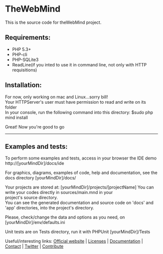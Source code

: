 TheWebMind
===============================================
This is the source code for theWebMind project.

Requirements:
---------
* PHP 5.3+
* PHP-cli
* PHP-SQLite3
* ReadLine(if you inted to use it in command line, not only with HTTP requisitions)

Installation:
-------------
For now, only working on mac and Linux...sorry bill!  
Your HTTPServer's user must have permission to read and write on its folder  
In your console, run the following command into this directory:
		$sudo php mind install

Great! Now you're good to go

* * *

Examples and tests:
-------------
To perform some examples and tests, access in your browser
the IDE demo
	http://[yourMindDir]/docs/ide

For graphics, diagrams, examples of code, help and documentation, see
the docs directory
	[yourMindDir]/docs/

Your projects are stored at:
	[yourMindDir]/projects/[projectName]
You can write your codes directly in sources/main.mnd in your  
project's source directory.  
You can see the generated documentation and source code on 'docs' and  
'app' directories, into the project's directory.

Please, check/change the data and options as you need, on
	[yourMindDir]/env/defaults.ini

Unit tests are on Tests directory, run it with PHPUnit
	[yourMindDir]/Tests

Useful/interesting links:
[Official website](http://thewebmind.org "theWebMind") |
[Licenses](https://github.com/felipenmoura/theWebMind/blob/master/licenses/mind3rd.license, "Licenses") |
[Documentation](http://docs.thewebmind.org "documentation") |
[Contact](mailto:contact@thewebmind.org "contact") |
[Twitter](http://twitter.com/thewebmind "twitter") | 
[Contribute](http://thewebmind.org/contribute "Contribute")
